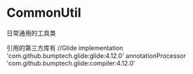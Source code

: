 # CommonUtil
日常通用的工具类

引用的第三方库有
//Glide
implementation 'com.github.bumptech.glide:glide:4.12.0'
annotationProcessor 'com.github.bumptech.glide:compiler:4.12.0'


